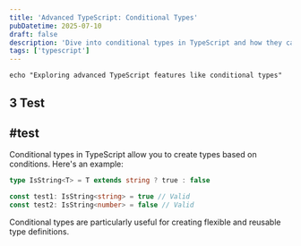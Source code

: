 ```yaml
---
title: 'Advanced TypeScript: Conditional Types'
pubDatetime: 2025-07-10
draft: false
description: 'Dive into conditional types in TypeScript and how they can enhance type safety.'
tags: ['typescript']
---
```


```shell
echo "Exploring advanced TypeScript features like conditional types"
```

## 3 Test

## #test

Conditional types in TypeScript allow you to create types based on conditions. Here's an example:

```typescript
type IsString<T> = T extends string ? true : false

const test1: IsString<string> = true // Valid
const test2: IsString<number> = false // Valid
```

Conditional types are particularly useful for creating flexible and reusable type definitions.
